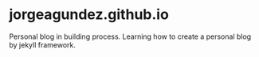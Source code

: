 jorgeagundez.github.io
======================

Personal blog in building process. 
Learning how to create a personal blog by jekyll framework.
